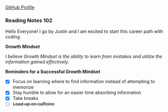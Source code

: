 [GitHub Profile](https://github.com/IEMJustin)

### Reading Notes 102


Hello Everyone!
I go by Justin and I am excited to start this career path with coding.

**Growth Mindset**

*I believe Growth Mindset is the ability to learn from mistakes and utilize the information gained effectively.*

**Reminders for a Successful Growth Mindset**
- [x] Focus on learning where to find information instead of attempting to memorize
- [x] Stay humble to allow for an easier time absorbing information
- [x] Take breaks
- [ ] ~~Load up on caffeine~~ 
